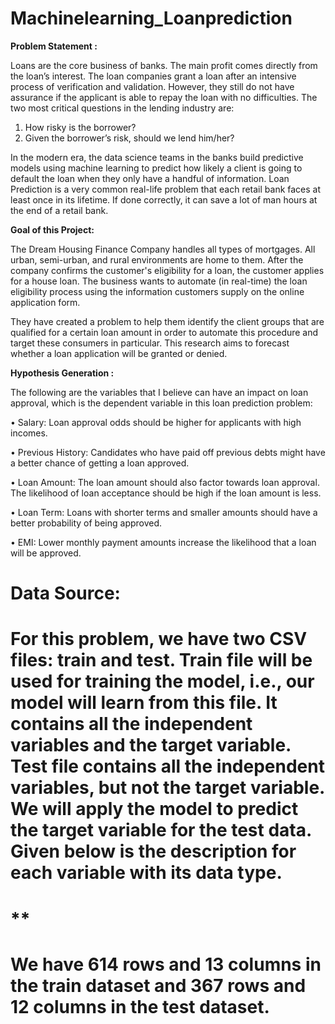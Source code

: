 # Machinelearning_Loanprediction
**Problem Statement :**

Loans are the core business of banks. The main profit comes directly from the loan’s interest. The loan companies grant a loan after an intensive process of verification and validation. However, they still do not have assurance if the applicant is able to repay the loan with no difficulties. The two most critical questions in the lending industry are:

1. How risky is the borrower?
1. Given the borrower’s risk, should we lend him/her?

In the modern era, the data science teams in the banks build predictive models using machine learning to predict how likely a client is going to default the loan when they only have a handful of information. Loan Prediction is a very common real-life problem that each retail bank faces at least once in its lifetime. If done correctly, it can save a lot of man hours at the end of a retail bank.

**Goal of this Project:**

The Dream Housing Finance Company handles all types of mortgages. All urban, semi-urban, and rural environments are home to them. After the company confirms the customer's eligibility for a loan, the customer applies for a house loan. The business wants to automate (in real-time) the loan eligibility process using the information customers supply on the online application form.

They have created a problem to help them identify the client groups that are qualified for a certain loan amount in order to automate this procedure and target these consumers in particular. This research aims to forecast whether a loan application will be granted or denied.

**Hypothesis Generation :**

The following are the variables that I believe can have an impact on loan approval, which is the dependent variable in this loan prediction problem:

• Salary: Loan approval odds should be higher for applicants with high incomes.

• Previous History: Candidates who have paid off previous debts might have a better chance of getting a loan approved.

• Loan Amount: The loan amount should also factor towards loan approval. The likelihood of loan acceptance should be high if the loan amount is less.

• Loan Term: Loans with shorter terms and smaller amounts should have a better probability of being approved.

• EMI: Lower monthly payment amounts increase the likelihood that a loan will be approved.
# **Data Source:**
# For this problem, we have two CSV files: train and test. Train file will be used for training the model, i.e., our model will learn from this file. It contains all the independent variables and the target variable. Test file contains all the independent variables, but not the target variable. We will apply the model to predict the target variable for the test data. Given below is the description for each variable with its data type.
# **    
# We have 614 rows and 13 columns in the train dataset and 367 rows and 12 columns in the test dataset.
#




